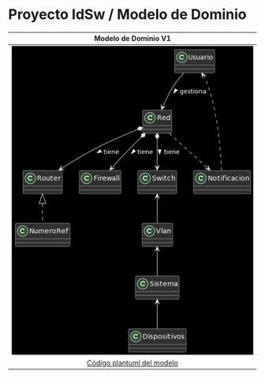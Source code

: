 # Proyecto IdSw / Modelo de Dominio

|Modelo de Dominio V1|
|:-:|
|![Imagen](modeloDominioV1.png)|
|[Código plantuml del modelo](modeloDominio.plantuml)|
